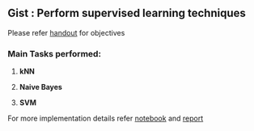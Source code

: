 ## Gist : Perform supervised learning techniques

Please refer [handout](5.week5_classification/handout.pdf) for objectives

### Main Tasks performed:

1. **kNN**

2. **Naive Bayes**

3. **SVM**

For more implementation details refer [notebook](5.week5_classification/code/practical.ipynb) and [report](5.week5_classification/report.pdf)